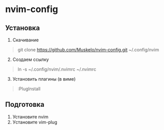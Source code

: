 # nvim-config

## Установка

1. Скачивание
>git clone https://github.com/Muskelo/nvim-config.git ~/.config/nvim
2. Создаем ссылку
>ln -s ~/.config/nvim/.nvimrc ~/.nvimrc  
3. Установить плагины (в виме)
>:PlugInstall

## Подготовка

1. Установите nvim
2. Уcтановите vim-plug
